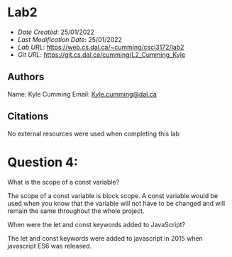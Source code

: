 # Lab2

* *Date Created*: 25/01/2022
* *Last Modification Date*: 25/01/2022
* *Lab URL*: https://web.cs.dal.ca/~cumming/csci3172/lab2
* *Git URL*: https://git.cs.dal.ca/cumming/L2_Cumming_Kyle

## Authors

Name: Kyle Cumming
Email: Kyle.cumming@dal.ca

## Citations

No external resources were used when completing this lab

# Question 4:

What is the scope of a const variable?

The scope of a const variable is block scope. A const variable would be used when you know that the variable will not have to be changed and will remain the same throughout the whole project.

When were the let and const keywords added to JavaScript?

The let and const keywords were added to javascript in 2015 when javascript ES6 was released.
